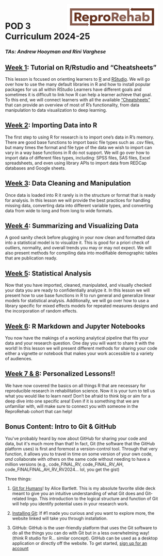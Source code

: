 <img src="ReproRehab-05.png" align = "right" width = "300"><br>
# POD 3 Curriculum 2024-25
### *TAs: Andrew Hooyman and Rini Varghese*

## [Week 1](https://github.com/rinivarg/ReproRehab2024-Pod3/tree/main/Materials/Week%201): Tutorial on R/Rstudio and “Cheatsheets”
This lesson is focused on orienting learners to [R](https://cran.r-project.org) and [RStudio](https://posit.co/downloads/). We will go over how to use the many default libraries in R and how to install popular packages for us all within RStudio Learners have different goals and sometimes it is difficult to link how R can help a learner achieve that goal. To this end, we will connect learners with all the available [“Cheatsheets”](https://posit.co/resources/cheatsheets/) that can provide an overview of most of R’s functionality, from data manipulation to data visualization to deep learning.


## [Week 2](https://github.com/rinivarg/ReproRehab2024-Pod3/tree/main/Materials/Week%202): Importing Data into R
The first step to using R for research is to import one’s data in R’s memory. There are good base functions to import basic file types such as .csv files, but many times the format and file type of the data we wish to import can vary in a way base functions in R do not support. We will go over how to import data of different files types, including: SPSS files, SAS files, Excel spreadsheets, and even using library APIs to import data from REDCap databases and Google sheets. 

## [Week 3](https://github.com/rinivarg/ReproRehab2024-Pod3/tree/main/Materials/Week%203): Data Cleaning and Manipulation
Once data is loaded into R it rarely is in the structure or format that is ready for analysis. In this lesson we will provide the best practices for handling missing data, converting data into different variable types, and converting data from wide to long and from long to wide formats.

## [Week 4](https://github.com/rinivarg/ReproRehab2024-Pod3/tree/main/Materials/Week%204): Summarizing and Visualizing Data
A good sanity check before plugging in your now clean and formatted data into a statistical model is to visualize it. This is good for a priori check of outliers, normality, and overall trends you may or may not expect. We will also present methods for compiling data into modifiable demographic tables that are publication ready.

## [Week 5](https://github.com/rinivarg/ReproRehab2024-Pod3/tree/main/Materials/Week%205): Statistical Analysis
Now that you have imported, cleaned, manipulated, and visually checked your data you are ready to confidentially analyze it. In this lesson we will present how to use base functions in R to run general and generalize linear models for statistical analysis. Additionally, we will go over how to use a library specific for mixed effects models for repeated measures designs and the incorporation of random effects.

## [Week 6](https://github.com/rinivarg/ReproRehab2024-Pod3/tree/main/Materials/Week%206): R Markdown and Jupyter Notebooks
You now have the makings of a working analytical pipeline that fits your data and your research question. One day you will want to share it with the world! In this lesson we will present different methods for sharing your code either a vignette or notebook that makes your work accessible to a variety of audiences.

## [Week 7 & 8](https://github.com/rinivarg/ReproRehab2024-Pod3/tree/main/Materials/Week%207%20%26%208): Personalized Lessons!!
We have now covered the basics on all things R that are necessary for reproducible research in rehabilitation science. Now it is your turn to tell us what you would like to learn next! Don’t be afraid to think big or aim for a deep dive into one specific area! Even if it is something that we are unfamiliar with, will make sure to connect you with someone in the ReproRehab cohort that can help!

## Bonus Content: Intro to Git & GitHub
You've probably heard by now about GitHub for sharing your code and data, but it's much more than that! In fact, Git (the software that the GitHub platform uses) is first and foremost a version-control tool. Through that very function, it allows you to travel in time on some version of your own code, *and* collaborate with others on the same code without needing to have a million versions (e.g., code_FINAL_RV, code_FINAL_RV_AH, code_FINALFINAL_AH_RV_RV2024... lol, you get the gist)

Three things:
1) [Git for Humans](https://speakerdeck.com/alicebartlett/git-for-humans)! by Alice Bartlett. This is my absolute favorite slide deck meant to give you an intuitive understanding of what Git does and Git-related lingo. This introduction to the logical structure and function of Git will help you identify potential uses in your research work.

2) [Installing Git](https://git-scm.com/book/en/v2/Getting-Started-Installing-Git): If #1 made you curious and you want to explore more, the website linked will take you through installation.

3) GitHub: GitHub is the user-friendly platform that uses the Git software to do all the things you can do with Git but in a less overwhelming way! (think R studio for R... similar concept). GitHub can be used as a desktop application or directly off the website. To get started, [sign up for an account](https://github.com/signup?ref_cta=Sign+up&ref_loc=header+logged+out&ref_page=%2F&source=header-home) 
